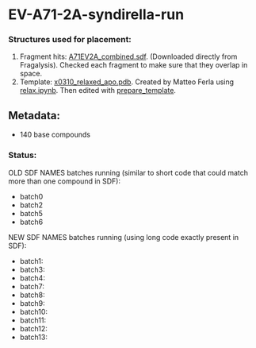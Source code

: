 # EV-A71-2A-syndirella-run

### Structures used for placement:
1. Fragment hits: [A71EV2A_combined.sdf](fragments/A71EV2A_combined.sdf). (Downloaded directly from Fragalysis). Checked each fragment to make sure that they overlap in space. 
2. Template: [x0310_relaxed_apo.pdb](fragments/x0310_relaxed_apo.pdb). Created by Matteo Ferla using [relax.ipynb](https://github.com/matteoferla/EV-A71-2A-elaborations/blob/main/iteration-2/code/relax.ipynb). 
Then edited with [prepare_template](notebooks/prepare_template.ipynb).

## Metadata:
- 140 base compounds

### Status:
OLD SDF NAMES batches running (similar to short code that could match more than one compound in SDF):
- batch0
- batch2
- batch5
- batch6


NEW SDF NAMES batches running (using long code exactly present in SDF):
- batch1:
- batch3:
- batch4:
- batch7:
- batch8:
- batch9:
- batch10:
- batch11:
- batch12:
- batch13:
